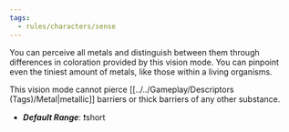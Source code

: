 ```yaml
---
tags:
  - rules/characters/sense
---
```

You can perceive all metals and distinguish between them through differences in coloration provided by this vision mode.
You can pinpoint even the tiniest amount of metals, like those within a living organisms.

This vision mode cannot pierce [[../../Gameplay/Descriptors (Tags)/Metal|metallic]] barriers or thick barriers of any other substance.

- ***Default Range***: ❗short